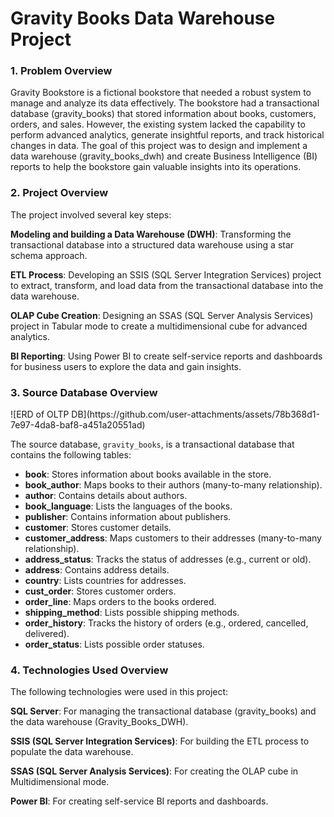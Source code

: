 <h1> Gravity Books Data Warehouse Project </h1>
<h3>1. Problem Overview</h3>
Gravity Bookstore is a fictional bookstore that needed a robust system to manage and analyze its data effectively. The bookstore had a transactional database (gravity_books) that stored information about books, customers, orders, and sales. However, the existing system lacked the capability to perform advanced analytics, generate insightful reports, and track historical changes in data. The goal of this project was to design and implement a data warehouse (gravity_books_dwh) and create Business Intelligence (BI) reports to help the bookstore gain valuable insights into its operations.

<h3>2. Project Overview</h3>
The project involved several key steps:

**Modeling and building a Data Warehouse (DWH)**: Transforming the transactional database into a structured data warehouse using a star schema approach.

**ETL Process**: Developing an SSIS (SQL Server Integration Services) project to extract, transform, and load data from the transactional database into the data warehouse.

**OLAP Cube Creation**: Designing an SSAS (SQL Server Analysis Services) project in Tabular mode to create a multidimensional cube for advanced analytics.

**BI Reporting**: Using Power BI to create self-service reports and dashboards for business users to explore the data and gain insights.

<h3>3. Source Database Overview</h3>
![ERD of OLTP DB](https://github.com/user-attachments/assets/78b368d1-7e97-4da8-baf8-a451a20551ad)

The source database, `gravity_books`, is a transactional database that contains the following tables:
- **book**: Stores information about books available in the store.
- **book_author**: Maps books to their authors (many-to-many relationship).
- **author**: Contains details about authors.
- **book_language**: Lists the languages of the books.
- **publisher**: Contains information about publishers.
- **customer**: Stores customer details.
- **customer_address**: Maps customers to their addresses (many-to-many relationship).
- **address_status**: Tracks the status of addresses (e.g., current or old).
- **address**: Contains address details.
- **country**: Lists countries for addresses.
- **cust_order**: Stores customer orders.
- **order_line**: Maps orders to the books ordered.
- **shipping_method**: Lists possible shipping methods.
- **order_history**: Tracks the history of orders (e.g., ordered, cancelled, delivered).
- **order_status**: Lists possible order statuses.

<h3>4. Technologies Used Overview</h3>
The following technologies were used in this project:

**SQL Server**: For managing the transactional database (gravity_books) and the data warehouse (Gravity_Books_DWH).

**SSIS (SQL Server Integration Services)**: For building the ETL process to populate the data warehouse.

**SSAS (SQL Server Analysis Services)**: For creating the OLAP cube in Multidimensional mode.

**Power BI**: For creating self-service BI reports and dashboards.



















